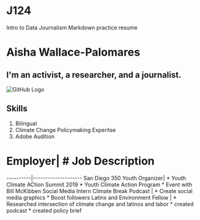# J124
Intro to Data  Journalism Markdown practice resume
# Aisha Wallace-Palomares
## I'm an activist, a researcher, and a journalist. 
![GitHub Logo](/images/logo.png)
## Skills
1. Bilingual
2. Climate Change Policymaking Experitse 
3. Adobe Audition
# Employer| # Job Description
----------|--------------------
San Diego 350 Youth Organizer| * Youth Climate ACtion Summit 2019 * Youth Climate Action Program * Event with Bill McKibben
Social Media Intern Climate Break Podcast | * Create social media graphics * Boost followers 
Latinx and Environment Fellow | * Researched intersection of climate change and latinos and labor * created podcast * created policy brief
